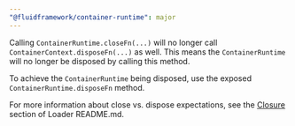 ```yaml
---
"@fluidframework/container-runtime": major
---
```


Calling `ContainerRuntime.closeFn(...)` will no longer call `ContainerContext.disposeFn(...)` as well. This means the `ContainerRuntime` will no longer be disposed by calling this method.

To achieve the `ContainerRuntime` being disposed, use the exposed `ContainerRuntime.disposeFn` method.

For more information about close vs. dispose expectations, see the [Closure](packages/loader/container-loader/README.md#Closure) section of Loader README.md.
